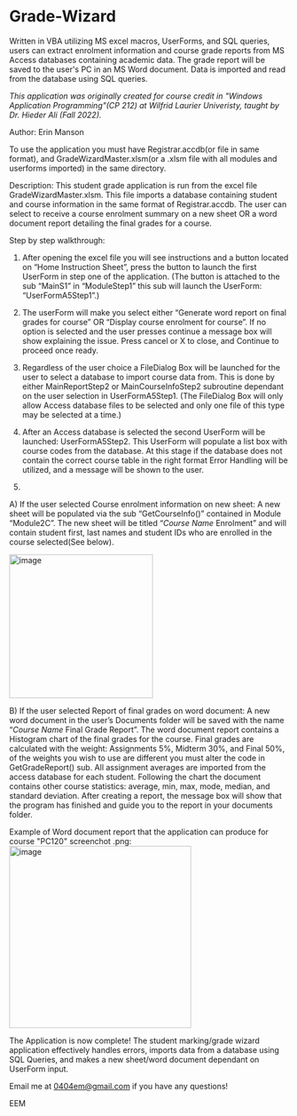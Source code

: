 # Grade-Wizard
Written in VBA utilizing MS excel macros, UserForms, and SQL queries, users can extract enrolment information and course grade reports from MS Access databases containing academic data. The grade report will be saved to the user's PC in an MS Word document. Data is imported and read from the database using SQL queries.

*This application was originally created for course credit in "Windows Application Programming"(CP 212) at Wilfrid Laurier Univeristy, taught by Dr. Hieder Ali (Fall 2022).*

Author: Erin Manson

To use the application you must have Registrar.accdb(or file in same format), and GradeWizardMaster.xlsm(or a .xlsm file with all modules and userforms imported) in the same directory.

Description:
This student grade application is run from the excel file GradeWizardMaster.xlsm. This file imports a database containing student and course information in the same format of Registrar.accdb. The user can select to receive a course enrolment summary on a new sheet OR a word document report detailing the final grades for a course. 

Step by step walkthrough:
1.	After opening the excel file you will see instructions and a button located on “Home Instruction Sheet”, press the button to launch the first UserForm in step one of the application.
(The button is attached to the sub “MainS1” in “ModuleStep1” this sub will launch the UserForm: “UserFormA5Step1”.)
 
2.	The userForm will make you select either “Generate word report on final grades for course” OR “Display course enrolment for course”. If no option is selected and the user presses continue a message box will show explaining the issue. Press cancel or X to close, and Continue to proceed once ready.
  
3.	Regardless of the user choice a FileDialog Box will be launched for the user to select a database to import course data from. This is done by either MainReportStep2 or MainCourseInfoStep2 subroutine dependant on the user selection in UserFormA5Step1.
(The FileDialog Box will only allow Access database files to be selected and only one file of this type may be selected at a time.)
 
4.	After an Access database is selected the second UserForm will be launched: UserFormA5Step2. This UserForm will populate a list box with course codes from the database. At this stage if the database does not contain the correct course table in the right format Error Handling will be utilized, and a message will be shown to the user.
 

5.
 A) If the user selected Course enrolment information on new sheet:
  A new sheet will be populated via the sub “GetCourseInfo()” contained in Module “Module2C”. The new sheet will be titled “*Course Name* Enrolment” and will contain student first, last names and student IDs who are enrolled in the course selected(See below).
  
<img width="259" alt="image" src="https://user-images.githubusercontent.com/126124271/220813212-d3426377-7f0f-459e-977d-d6e5995beaae.png">

 B) If the user selected Report of final grades on word document:
  A new word document in the user’s Documents folder will be saved with the name “*Course Name* Final Grade Report”. The word document report contains a Histogram chart of the final grades for the course. Final grades are calculated with the weight: Assignments 5%, Midterm 30%, and Final 50%, of the weights you wish to use are different you must alter the code in GetGradeReport() sub. All assignment averages are imported from the access database for each student. Following the chart the document contains other course statistics: average, min, max, mode, median, and standard deviation. 
 After creating a report, the message box will show that the program has finished and guide you to the report in your documents folder.

Example of Word document report that the application can produce for course "PC120" screenchot .png:
<img width="328" alt="image" src="https://user-images.githubusercontent.com/126124271/220812647-d8681341-28b4-4b10-aa10-1cb191d20f27.png">

 
The Application is now complete! The student marking/grade wizard application effectively handles errors, imports data from a database using SQL Queries, and makes a new sheet/word document dependant on UserForm input.


Email me at 0404em@gmail.com if you have any questions!

EEM

